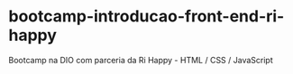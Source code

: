 # bootcamp-introducao-front-end-ri-happy
Bootcamp na DIO com parceria da Ri Happy - HTML / CSS / JavaScript
